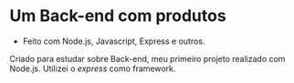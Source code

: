 # Um Back-end com produtos
- Feito com Node.js, Javascript, Express e outros.

Criado para estudar sobre Back-end, meu primeiro projeto realizado com Node.js. Utilizei o *express* como framework.
